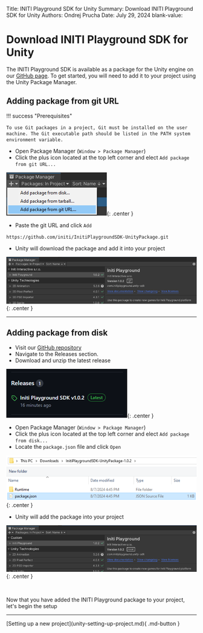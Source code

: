 Title:   INITI Playground SDK for Unity
Summary: Download INITI Playground SDK for Unity
Authors: Ondrej Prucha
Date:    July 29, 2024
blank-value:


# Download INITI Playground SDK for Unity

The INITI Playground SDK is available as a package for the Unity engine on our [GitHub page](https://google.com). To get started, you will need to add it to your project using the Unity Package Manager.

## Adding package from git URL

!!! success "Prerequisites"

    To use Git packages in a project, Git must be installed on the user machine. The Git executable path should be listed in the PATH system environment variable.

- Open Package Manager (`Window > Package Manager`)
- Click the plus icon located at the top left corner and elect `Add package from git URL...`

![Add from git](assets/unity-package-manager-add-from-git.png "Add from git"){: .center }

- Paste the git URL and click `Add`

```
https://github.com/initi/InitiPlaygroundSDK-UnityPackage.git
```

- Unity will download the package and add it into your project

![Added unity package](assets/unity-package-manager-added-from-git.png "Added unity package"){: .center }

--------

## Adding package from disk

- Visit our [GitHub repository](https://google.com)
- Navigate to the Releases section.
- Download and unzip the latest release

![GitHub releases](assets/github-releases.png "GitHub releases"){: .center }

- Open Package Manager (`Window > Package Manager`)
- Click the plus icon located at the top left corner and elect `Add package from disk...`
- Locate the `package.json` file and click `Open`

![Locate package.json](assets/unity-package-locate-json.png "Locate package.json"){: .center }

- Unity will add the package into your project

![Added unity package](assets/unity-package-manager-added-from-disk.png "Added unity package"){: .center }

<br />

Now that you have added the INITI Playground package to your project, let's begin the setup

----


<div class="center" markdown>
[Setting up a new project](unity-setting-up-project.md){ .md-button }
</div>

<br />